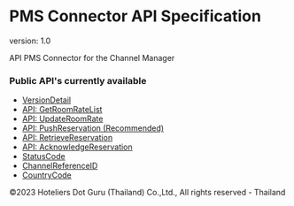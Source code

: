 # PMS Connector API Specification
version: 1.0

API PMS Connector for the Channel Manager

### Public API's currently available

* [VersionDetail](apis/version-detail.md)
* [API: GetRoomRateList](apis/get-room-rate-list.md)
* [API: UpdateRoomRate](apis/update-room-rate.md)
* [API: PushReservation (Recommended)](apis/push-reservation.md)
* [API: RetrieveReservation](apis/retrieve-reservation.md)
* [API: AcknowledgeReservation](apis/acknowledge-reservation.md)
* [StatusCode](apis/appconnect/)
* [ChannelReferenceID](apis/appconnect/)
* [CountryCode](apis/appconnect/)

©2023 Hoteliers Dot Guru (Thailand) Co.,Ltd., All rights reserved - Thailand

